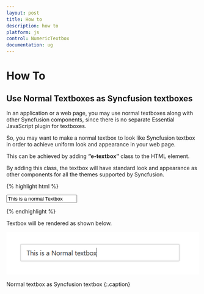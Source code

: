 ```yaml
---
layout: post
title: How to
description: how to
platform: js
control: NumericTextbox
documentation: ug
---
```


# How To

## Use Normal Textboxes as Syncfusion textboxes

In an application or a web page, you may use normal textboxes along with other Syncfusion components, since there is no separate Essential JavaScript plugin for textboxes.

So, you may want to make a normal textbox to look like Syncfusion textbox in order to achieve uniform look and appearance in your web page.

This can be achieved by adding **“e-textbox”** class to the HTML element.

By adding this class, the textbox will have standard look and appearance as other components for all the themes supported by Syncfusion.

{% highlight html %}

<input type="text" class="e-textbox" value="This is a normal Textbox"/>
	
{% endhighlight %}

Textbox will be rendered as shown below.

![](How_to/normaltextbox_customize.png)

Normal textbox as Syncfusion textbox
{:.caption}

